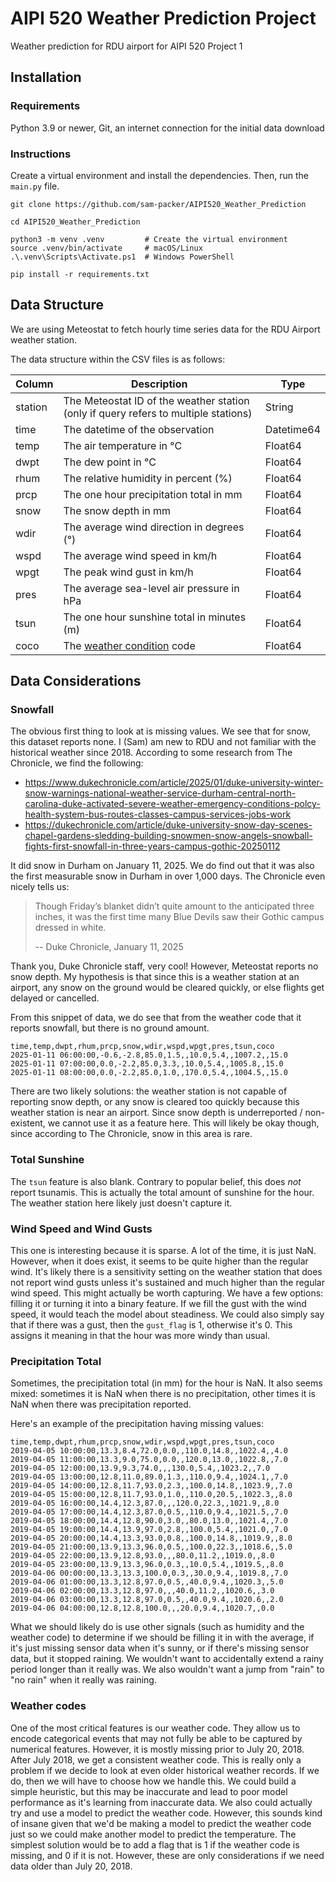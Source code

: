 # AIPI 520 Weather Prediction Project

Weather prediction for RDU airport for AIPI 520 Project 1

## Installation

### Requirements

Python 3.9 or newer, Git, an internet connection for the initial data download

### Instructions

Create a virtual environment and install the dependencies. Then, run the `main.py` file.

```
git clone https://github.com/sam-packer/AIPI520_Weather_Prediction

cd AIPI520_Weather_Prediction

python3 -m venv .venv         # Create the virtual environment
source .venv/bin/activate     # macOS/Linux
.\.venv\Scripts\Activate.ps1  # Windows PowerShell

pip install -r requirements.txt
```

## Data Structure

We are using Meteostat to fetch hourly time series data for the RDU Airport weather station.

The data structure within the CSV files is as follows:

| Column  | Description                                                                                     | Type       |
|---------|-------------------------------------------------------------------------------------------------|------------|
| station | The Meteostat ID of the weather station (only if query refers to multiple stations)             | String     |
| time    | The datetime of the observation                                                                 | Datetime64 |
| temp    | The air temperature in °C                                                                       | Float64    |
| dwpt    | The dew point in °C                                                                             | Float64    |
| rhum    | The relative humidity in percent (%)                                                            | Float64    |
| prcp    | The one hour precipitation total in mm                                                          | Float64    |
| snow    | The snow depth in mm                                                                            | Float64    |
| wdir    | The average wind direction in degrees (°)                                                       | Float64    |
| wspd    | The average wind speed in km/h                                                                  | Float64    |
| wpgt	   | The peak wind gust in km/h                                                                      | 	Float64   |
| pres	   | The average sea-level air pressure in hPa                                                       | 	Float64   |
| tsun    | The one hour sunshine total in minutes (m)                                                      | 	Float64   |
| coco    | The [weather condition](https://dev.meteostat.net/formats.html#meteorological-data-units) code	 | Float64    |

## Data Considerations

### Snowfall

The obvious first thing to look at is missing values. We see that for snow, this dataset reports none. I (Sam) am new to
RDU and not familiar with the historical weather since 2018. According to some research from The Chronicle, we find the
following:

- https://www.dukechronicle.com/article/2025/01/duke-university-winter-snow-warnings-national-weather-service-durham-central-north-carolina-duke-activated-severe-weather-emergency-conditions-polcy-health-system-bus-routes-classes-campus-services-jobs-work
- https://dukechronicle.com/article/duke-university-snow-day-scenes-chapel-gardens-sledding-building-snowmen-snow-angels-snowball-fights-first-snowfall-in-three-years-campus-gothic-20250112

It did snow in Durham on January 11, 2025. We do find out that it was also the first measurable snow in Durham in over
1,000 days. The Chronicle even nicely tells us:
> Though Friday’s blanket didn’t quite amount to the anticipated three inches, it was the first time many Blue Devils
> saw their Gothic campus dressed in white.
>
> -- Duke Chronicle, January 11, 2025

Thank you, Duke Chronicle staff, very cool! However, Meteostat reports no snow depth. My hypothesis is that since this
is a weather station at an airport, any snow on the ground would be cleared quickly, or else flights get delayed or
cancelled.

From this snippet of data, we do see that from the weather code that it reports snowfall, but there is no ground amount.

```
time,temp,dwpt,rhum,prcp,snow,wdir,wspd,wpgt,pres,tsun,coco
2025-01-11 06:00:00,-0.6,-2.8,85.0,1.5,,10.0,5.4,,1007.2,,15.0
2025-01-11 07:00:00,0.0,-2.2,85.0,3.3,,10.0,5.4,,1005.8,,15.0
2025-01-11 08:00:00,0.0,-2.2,85.0,1.0,,170.0,5.4,,1004.5,,15.0
```

There are two likely solutions: the weather station is not capable of reporting snow depth, or any snow is cleared too
quickly because this weather station is near an airport. Since snow depth is underreported / non-existent, we cannot use
it as a feature here. This will likely be okay though, since according to The Chronicle, snow in this area is rare.

### Total Sunshine

The `tsun` feature is also blank. Contrary to popular belief, this does *not* report tsunamis. This is actually the
total amount of sunshine for the hour. The weather station here likely just doesn't capture it.

### Wind Speed and Wind Gusts

This one is interesting because it is sparse. A lot of the time, it is just NaN. However, when it does exist, it seems
to be quite higher than the regular wind. It's likely there is a sensitivity setting on the weather station that does
not report wind gusts unless it's sustained and much higher than the regular wind speed. This might actually be worth
capturing. We have a few options: filling it or turning it into a binary feature. If we fill the gust with the wind
speed, it would teach the model about steadiness. We could also simply say that if there was a gust, then the
`gust_flag` is 1, otherwise it's 0. This assigns it meaning in that the hour was more windy than usual.

### Precipitation Total

Sometimes, the precipitation total (in mm) for the hour is NaN. It also seems mixed: sometimes it is NaN when there is
no precipitation, other times it is NaN when there was precipitation reported.

Here's an example of the precipitation having missing values:

```
time,temp,dwpt,rhum,prcp,snow,wdir,wspd,wpgt,pres,tsun,coco
2019-04-05 10:00:00,13.3,8.4,72.0,0.0,,110.0,14.8,,1022.4,,4.0
2019-04-05 11:00:00,13.3,9.0,75.0,0.0,,120.0,13.0,,1022.8,,7.0
2019-04-05 12:00:00,13.9,9.3,74.0,,,130.0,5.4,,1023.2,,7.0
2019-04-05 13:00:00,12.8,11.0,89.0,1.3,,110.0,9.4,,1024.1,,7.0
2019-04-05 14:00:00,12.8,11.7,93.0,2.3,,100.0,14.8,,1023.9,,7.0
2019-04-05 15:00:00,12.8,11.7,93.0,1.0,,110.0,20.5,,1022.3,,8.0
2019-04-05 16:00:00,14.4,12.3,87.0,,,120.0,22.3,,1021.9,,8.0
2019-04-05 17:00:00,14.4,12.3,87.0,0.5,,110.0,9.4,,1021.5,,7.0
2019-04-05 18:00:00,14.4,12.8,90.0,3.0,,80.0,13.0,,1021.4,,7.0
2019-04-05 19:00:00,14.4,13.9,97.0,2.8,,100.0,5.4,,1021.0,,7.0
2019-04-05 20:00:00,14.4,13.3,93.0,0.8,,100.0,14.8,,1019.9,,8.0
2019-04-05 21:00:00,13.9,13.3,96.0,0.5,,100.0,22.3,,1018.6,,5.0
2019-04-05 22:00:00,13.9,12.8,93.0,,,80.0,11.2,,1019.0,,8.0
2019-04-05 23:00:00,13.9,13.3,96.0,0.3,,10.0,5.4,,1019.5,,8.0
2019-04-06 00:00:00,13.3,13.3,100.0,0.3,,30.0,9.4,,1019.8,,7.0
2019-04-06 01:00:00,13.3,12.8,97.0,0.5,,40.0,9.4,,1020.3,,5.0
2019-04-06 02:00:00,13.3,12.8,97.0,,,40.0,11.2,,1020.6,,3.0
2019-04-06 03:00:00,13.3,12.8,97.0,0.5,,40.0,9.4,,1020.6,,2.0
2019-04-06 04:00:00,12.8,12.8,100.0,,,20.0,9.4,,1020.7,,0.0
```

What we should likely do is use other signals (such as humidity and the weather code) to determine if we should be
filling it in with the average, if it's just missing sensor data when it's sunny, or if there's missing sensor data, but
it stopped raining. We wouldn't want to accidentally extend a rainy period longer than it really was. We also wouldn't
want a jump from "rain" to "no rain" when it really was raining.

### Weather codes

One of the most critical features is our weather code. They allow us to encode categorical events that may not fully be
able to be captured by numerical features. However, it is mostly missing prior to July 20, 2018. After July 2018, we get
a consistent weather code. This is really only a problem if we decide to look at even older historical weather records.
If we do, then we will have to choose how we handle this. We could build a simple heuristic, but this may be inaccurate
and lead to poor model performance as it's learning from inaccurate data. We also could actually try and use a model to
predict the weather code. However, this sounds kind of insane given that we'd be making a model to predict the weather
code just so we could make another model to predict the temperature. The simplest solution would be to add a flag that
is 1 if the weather code is missing, and 0 if it is not. However, these are only considerations if we need data older
than July 20, 2018.